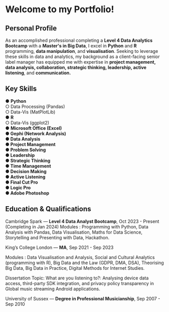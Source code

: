 # Welcome to my Portfolio!

## **Personal Profile**
As an accomplished professional completing a **Level 4 Data Analytics Bootcamp** with a **Master's in Big Data**, I excel
in **Python** and **R** programming, **data manipulation**, and **visualisation**. Seeking to leverage these skills in data and
analytics, my background as a client-facing senior label manager has equipped me with expertise in **project
management, data analysis, collaboration, strategic thinking, leadership, active listening**, and **communication.**

## **Key Skills**
● **Python**\
○ Data Processing (Pandas)\
○ Data-Vis (MatPlotLib)\
● **R**\
○ Data-Vis (ggplot2)\
● **Microsoft Office (Excel)\
● Gephi (Network Analysis)\
● Data Analysis\
● Project Management\
● Problem Solving\
● Leadership\
● Strategic Thinking\
● Time Management\
● Decision Making\
● Active Listening\
● Final Cut Pro\
● Logic Pro\
● Adobe Photoshop**

## **Education &amp; Qualifications**
Cambridge Spark — **Level 4 Data Analyst Bootcamp**, Oct 2023 - Present (Completing in Jan 2024)
Modules : Programming with Python, Data Analysis with Pandas, Data Visualisation, Maths for Data Science, Storytelling and Presenting with Data, Hackathon.

King’s College London — **MA**, Sep 2021 - Sep 2023

Modules : Data Visualisation and Analysis, Social and Cultural Analytics (programming with R), Big Data and the
Law (GDPR, DMA, DSA), Theorising Big Data, Big Data in Practice, Digital Methods for Internet Studies.

Dissertation Topic: What are you listening to?: Analysing device data access, third-party SDK integration, and
privacy policy transparency in Global music streaming Android applications.

University of Sussex — **Degree in Professional Musicianship**, Sep 2007 - Sep 2010
